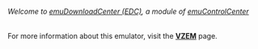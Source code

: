 ###### Welcome to [emuDownloadCenter (EDC)](https://github.com/PhoenixInteractiveNL/emuDownloadCenter/wiki/), a module of [emuControlCenter](https://github.com/PhoenixInteractiveNL/emuControlCenter/wiki/)

For more information about this emulator, visit the [**VZEM**](https://github.com/PhoenixInteractiveNL/emuDownloadCenter/wiki/Emulator-vzem#menu) page.
